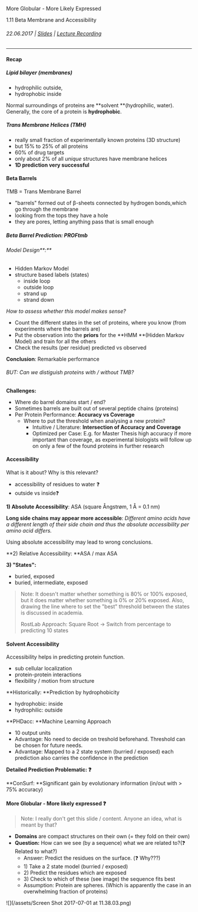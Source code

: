 More Globular - More Likely Expressed

1.11 Beta Membrane and Accessibility

###### 22.06.2017 \| [Slides](https://www.rostlab.org/sites/default/files/fileadmin/teaching/SoSe17/PP1CS/cb1e_20170620_tmb_acc.pdf) \| [Lecture Recording](https://www.youtube.com/watch?v=88jQ5H3orzc&index=10&list=PLg46T0OlBIJ9abbsmUL-ux24DCpoUlC1J)

---

#### Recap

##### Lipid bilayer \(membranes\)

* hydrophilic outside,
* hydrophobic inside

Normal surroundings of proteins are **solvent **\(hydrophilic, water\). Generally, the core of a protein is **hydrophobic**.

##### Trans Membrane Helices \(TMH\)

* really small fraction of experimentally known proteins \(3D structure\)
* but 15% to 25% of all proteins
* 60% of drug targets
* only about 2% of all _unique_ structures have membrane helices
* **1D prediction very successful**

#### Beta Barrels

TMB = Trans Membrane Barrel

* "barrels" formed out of β-sheets connected by hydrogen bonds,which go through the membrane
* looking from the tops they have a hole
* they are pores, letting anything pass that is small enough

##### Beta Barrel Prediction: PROFtmb

###### Model Design**:**

* Hidden Markov Model
* structure based labels \(states\)
  * inside loop
  * outside loop
  * strand up
  * strand down

_How to assess whether this model makes sense?_

* Count the different states in the set of proteins, where you know \(from experiments where the barrels are\)
* Put the observation into the **priors** for the **HMM **\(Hidden Markov Model\) and train for all the others
* Check the results \(per residue\) predicted vs observed

**Conclusion**: Remarkable performance

###### BUT: Can we distiguish proteins with / without TMB?

**Challenges:**

* Where do barrel domains start / end?
* Sometimes barrels are built out of several peptide chains \(proteins\)
* Per Protein Performance: **Accuracy vs Coverage**
  * Where to put the threshold when analysing a new protein?
    * Intuitive / Literature: **Intersection of Accuracy and Coverage**
    * Optimized per Case: E.g. for Master Thesis high accuracy if more important than coverage, as experimental biologists will follow up on only a few of the found proteins in further research

#### 

#### Accessibility

What is it about? Why is this relevant?

* accessibility of residues to water ❓
* outside vs inside❓

**1\) Absolute Accessibility**: ASA \(square Ångstrøm, 1 Å = 0.1 nm\)

**Long side chains may appear more accessible**: _Different amino acids have a different length of their side chain and thus the absolute accessibility per amino acid differs._

Using absolute accessibility may lead to wrong conclusions.

**2\) Relative Accessibility: **ASA / max ASA

**3\) "States":**

* buried, exposed
* buried, intermediate, exposed

> Note: It doesn't matter whether something is 80% or 100% exposed, but it does matter whether something is 0% or 20% exposed. Also, drawing the line where to set the "best" threshold between the states is discussed in academia.
>
> RostLab Approach: Square Root -&gt; Switch from percentage to predicting 10 states

#### Solvent Accessibility

Accessibility helps in predicting protein function.

* sub cellular localization
* protein-protein interactions
* flexibility / motion from structure

**Historically: **Prediction by hydrophobicity

* hydrophobic: inside
* hydrophilic: outside

**PHDacc: **Machine Learning Approach

* 10 output units
* Advantage: No need to decide on treshold beforehand. Threshold can be chosen for future needs.
* Advantage: Mapped to a 2 state system \(burried / exposed\) each prediction also carries the confidence in the prediction

**Detailed Prediction Problematic: ❓**

**ConSurf: **Significant gain by evolutionary information \(in/out with &gt; 75% accuracy\)

#### More Globular - More likely expressed ❓

> Note: I really don't get this slide / content. Anyone an idea, what is meant by that?

* **Domains** are compact structures on their own \(= they fold on their own\) 
* **Question:** How can we see \(by a sequence\) what we are related to?\(❓ Related to what?\)
  * Answer: Predict the residues on the surface. \(❓ Why???\)
  * 1\) Take a 2 state model \(burried / exposed\)
  * 2\) Predict the residues which are exposed
  * 3\) Check to which of these \(see image\) the sequence fits best
  * Assumption: Protein are spheres. \(Which is apparently the case in an overwhelming fraction of proteins\)

![](/assets/Screen Shot 2017-07-01 at 11.38.03.png)





